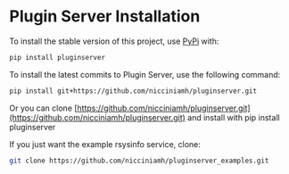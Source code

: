 # Plugin Server Installation

To install the stable version of this project, use [PyPi](https://pypi.org/project/pluginserver/) with:

```bash
pip install pluginserver
```

To install the latest commits to Plugin Server, use the following command:

```bash
pip install git+https://github.com/nicciniamh/pluginserver.git
```

Or you can clone [https://github.com/nicciniamh/pluginserver.git](https://github.com/nicciniamh/pluginserver.git) and install with pip install pluginserver

If you just want the example rsysinfo service, clone: 

```bash
git clone https://github.com/nicciniamh/pluginserver_examples.git
```
